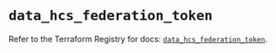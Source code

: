 # `data_hcs_federation_token`

Refer to the Terraform Registry for docs: [`data_hcs_federation_token`](https://registry.terraform.io/providers/hashicorp/hcs/0.5.1/docs/data-sources/federation_token).
